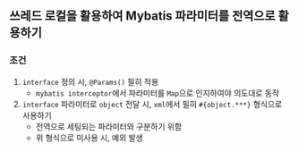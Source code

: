 ## 쓰레드 로컬을 활용하여 Mybatis 파라미터를 전역으로 활용하기

### 조건
1. `interface` 정의 시, `@Params()` 필히 적용
    - `mybatis interceptor`에서 파라미터를 `Map`으로 인지하여야 의도대로 동작
2. `interface` 파라미터로 `object` 전달 시, `xml`에서 필히 `#{object.***}` 형식으로 사용하기
    - 전역으로 세팅되는 파라미터와 구분하기 위함
    - 위 형식으로 미사용 시, 예외 발생